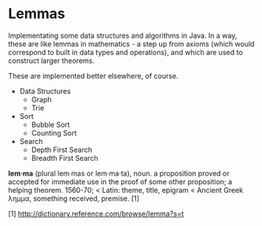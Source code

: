 
Lemmas  
======

Implementating some data structures and algorithms in Java. In a way, these are like lemmas in mathematics - a step up from axioms (which would correspond to built in data types and operations), and which are used to construct larger theorems. 

These are implemented better elsewhere, of course. 

* Data Structures
    * Graph
    * Trie
* Sort
    * Bubble Sort
    * Counting Sort
* Search
    * Depth First Search
    * Breadth First Search


**lem&#183;ma** (plural lem&#183;mas or lem&#183;ma&#183;ta), noun. a proposition proved or accepted for immediate use in the proof of some other proposition; a helping theorem. 1560-70;  < Latin:  theme, title, epigram < Ancient Greek &#955;&#951;&#956;&#956;&#945;, something received, premise. [1]


[1] http://dictionary.reference.com/browse/lemma?s=t
